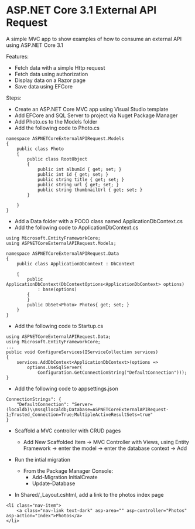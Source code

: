 ﻿# ASP.NET Core 3.1 External API Request

A simple MVC app to show examples of how to consume an external API using ASP.NET Core 3.1

Features:
* Fetch data with a simple Http request
* Fetch data using authorization
* Display data on a Razor page
* Save data using EFCore

Steps:
* Create an ASP.NET Core MVC app using Visual Studio template
* Add EFCore and SQL Server to project via Nuget Package Manager
* Add Photo.cs to the Models folder
* Add the following code to Photo.cs
```
namespace ASPNETCoreExternalAPIRequest.Models
{
    public class Photo
    {
        public class RootObject
        {
            public int albumId { get; set; }
            public int id { get; set; }
            public string title { get; set; }
            public string url { get; set; }
            public string thumbnailUrl { get; set; }
        }

    }
}
```
* Add a Data folder with a POCO class named ApplicationDbContext.cs
* Add the following code to ApplicationDbContext.cs
```
using Microsoft.EntityFrameworkCore;
using ASPNETCoreExternalAPIRequest.Models;

namespace ASPNETCoreExternalAPIRequest.Data
{
    public class ApplicationDbContext : DbContext

    {
        public ApplicationDbContext(DbContextOptions<ApplicationDbContext> options)
            : base(options)
        {
        }
        public DbSet<Photo> Photos{ get; set; }
    }
}
```
* Add the following code to Startup.cs
```
using ASPNETCoreExternalAPIRequest.Data;
using Microsoft.EntityFrameworkCore;
...
public void ConfigureServices(IServiceCollection services)
{
    services.AddDbContext<ApplicationDbContext>(options =>
        options.UseSqlServer(
            Configuration.GetConnectionString("DefaultConnection")));
}
```
* Add the following code to appsettings.json
```
ConnectionStrings": {
    "DefaultConnection": "Server=(localdb)\\mssqllocaldb;Database=ASPNETCoreExternalAPIRequest-1;Trusted_Connection=True;MultipleActiveResultSets=true"
}
 ```
* Scaffold a MVC controller with CRUD pages
    * Add New Scaffolded Item -> MVC Controller with Views, using Entity Framework -> enter the model -> enter the database context -> Add

* Run the intial migration
    * From the Package Manager Console: 
        * Add-Migration InitialCreate
        * Update-Database

* In Shared/_Layout.cshtml, add a link to the photos index page
```
<li class="nav-item">
    <a class="nav-link text-dark" asp-area="" asp-controller="Photos" asp-action="Index">Photos</a>
</li>
```